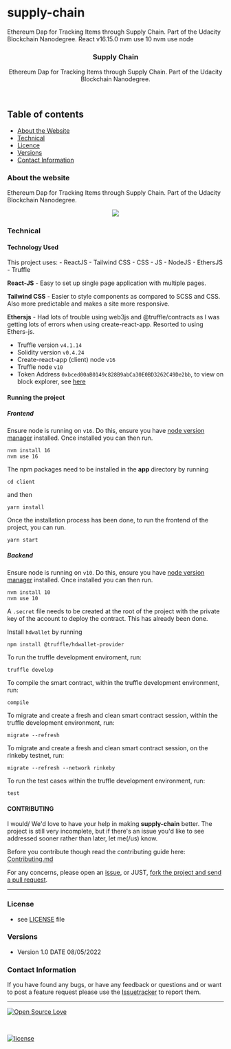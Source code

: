 # supply-chain

Ethereum Dap for Tracking Items through Supply Chain. Part of the Udacity Blockchain Nanodegree.
React v16.15.0
nvm use 10
nvm use node

<p align="center">
  <h3 align="center">Supply Chain</h3>

  <p align="center">
Ethereum Dap for Tracking Items through Supply Chain. Part of the Udacity Blockchain Nanodegree.
    <br>
    </p>
</p>

<br>

## Table of contents

- [About the Website](#about-the-website)
- [Technical](#technical)
- [Licence](#license)
- [Versions](#versions)
- [Contact Information](#contact-information)

### About the website

Ethereum Dap for Tracking Items through Supply Chain. Part of the Udacity Blockchain Nanodegree.

<p align="center">
  <img src="./assets/czD19w0Pzf.gif"/>
</p>

### Technical

#### Technology Used

This project uses: - ReactJS - Tailwind CSS - CSS - JS - NodeJS - EthersJS - Truffle

**React-JS** - Easy to set up single page application with multiple pages.

**Tailwind CSS** - Easier to style components as compared to SCSS and CSS. Also more predictable and makes a site more responsive.

**Ethersjs** - Had lots of trouble using web3js and @truffle/contracts as I was getting lots of errors when using create-react-app. Resorted to using Ethers-js.

- Truffle version `v4.1.14`
- Solidity version `v0.4.24`
- Create-react-app (client) node `v16`
- Truffle node `v10`
- Token Address `0xbced00aB0149c828B9abCa30E0BD3262C49De2bb`, to view on block explorer, see [here](https://rinkeby.etherscan.io/address/0xbced00ab0149c828b9abca30e0bd3262c49de2bb)

#### Running the project

##### Frontend

Ensure node is running on `v16`. Do this, ensure you have [node version manager](https://github.com/nvm-sh/nvm) installed. Once installed you can then run.

```
nvm install 16
nvm use 16
```

The npm packages need to be installed in the **app** directory by running

```console
cd client
```

and then

```console
yarn install
```

Once the installation process has been done, to run the frontend of the project, you can run.

```console
yarn start
```

##### Backend

Ensure node is running on `v10`. Do this, ensure you have [node version manager](https://github.com/nvm-sh/nvm) installed. Once installed you can then run.

```
nvm install 10
nvm use 10
```

A `.secret` file needs to be created at the root of the project with the private key of the account to deploy the contract. This has already been done.

Install `hdwallet` by running

```console
npm install @truffle/hdwallet-provider
```

To run the truffle development enviroment, run:

```console
truffle develop
```

To compile the smart contract, within the truffle development environment, run:

```console
compile
```

To migrate and create a fresh and clean smart contract session, within the truffle development environment, run:

```console
migrate --refresh
```

To migrate and create a fresh and clean smart contract session, on the rinkeby testnet, run:

```console
migrate --refresh --network rinkeby
```

To run the test cases within the truffle development environment, run:

```console
test
```

#### CONTRIBUTING

I would/ We'd love to have your help in making **supply-chain** better. The project is still very incomplete, but if there's an issue you'd like to see addressed sooner rather than later, let me(/us) know.

Before you contribute though read the contributing guide here: [Contributing.md](https://github.com/peterokwara/supply-chain/blob/master/CONTRIBUTING.md)

For any concerns, please open an [issue](https://github.com/peterokwara/supply-chain/issues), or JUST, [fork the project and send a pull request](https://github.com/peterokwara/supply-chain/pulls).

<hr>

### License

- see [LICENSE](https://github.com/peterokwara/supply-chain/blob/master/LICENSE) file

### Versions

- Version 1.0 DATE 08/05/2022

### Contact Information

If you have found any bugs, or have any feedback or questions and or want to post a feature request please use the [Issuetracker](https://github.com/peterokwara/supply-chain/issues) to report them.

<hr>

[![Open Source Love](https://badges.frapsoft.com/os/v2/open-source-200x33.png?v=103)](#)

<br>

[![license](https://img.shields.io/github/license/mashape/apistatus.svg?style=for-the-badge)](https://github.com/peterokwara/supply-chain/blob/master/LICENSE)
